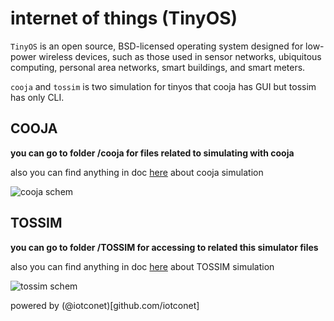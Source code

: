 
# internet of things (TinyOS)

`TinyOS` is an open source, BSD-licensed operating system designed for low-power wireless devices, such as those used in sensor networks, ubiquitous computing, personal area networks, smart buildings, and smart meters.  

`cooja` and `tossim` is two simulation for tinyos that cooja has GUI but tossim has only CLI.  

## COOJA
**you can go to folder /cooja for files related to simulating with cooja**  

also you can find anything in doc 
[here](https://anrg.usc.edu/contiki/index.php/Cooja_Simulator)
about cooja simulation  

![cooja schem](https://www.iotco.net/cooja.png)

## TOSSIM
**you can go to folder /TOSSIM for accessing to related this simulator files**  

also you can find anything in doc 
[here](http://tinyos.stanford.edu/tinyos-wiki/index.php/TOSSIM)
about TOSSIM simulation  

![tossim schem](https://www.iotco.net/tossim.png)


powered by (@iotconet)[github.com/iotconet]
